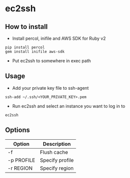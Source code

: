 # ec2ssh

## How to install

* Install percol, inifile and AWS SDK for Ruby v2

```
pip install percol
gem install inifile aws-sdk
```

* Put ec2ssh to somewhere in exec path

## Usage

* Add your private key file to ssh-agent

```
ssh-add ~/.ssh/<YOUR_PRIVATE_KEY>.pem
```

* Run ec2ssh and select an instance you want to log in to

```
ec2ssh
```

## Options

| Option     | Description     |
| ---------- | --------------- |
| -f         | Flush cache     |
| -p PROFILE | Specify profile |
| -r REGION  | Specify region  |